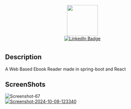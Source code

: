 <div id="header" align="center">
  <img src="https://media.giphy.com/media/M9gbBd9nbDrOTu1Mqx/giphy.gif" width="100"/>
<div id="badges">
  <a href="https://www.linkedin.com/in/keshav-katkar-2783411ab/">
    <img src="https://img.shields.io/badge/LinkedIn-blue?style=for-the-badge&logo=linkedin&logoColor=white" alt="LinkedIn Badge"/>
  </a>
</div>
</div>

# <Gutenberg Ebook Reader>

## Description

A Web Based Ebook Reader made in spring-boot and React

## ScreenShots
<img src="https://i.ibb.co/0V65BGN/Screenshot-67.png" alt="Screenshot-67" border="0"></a><br /><a target='_blank' href='https://freeonlinedice.com/'>
<img src="https://i.ibb.co/ykpCRLr/Screenshot-2024-10-08-123340.png" alt="Screenshot-2024-10-08-123340" border="0">